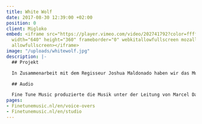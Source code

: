 ```yaml
---
title: White Wolf
date: 2017-08-30 12:39:00 +02:00
position: 0
client: Migloko
embed: <iframe src="https://player.vimeo.com/video/202741792?color=ffffff&title=0&byline=0&portrait=0"
  width="640" height="360" frameborder="0" webkitallowfullscreen mozallowfullscreen
  allowfullscreen></iframe>
image: "/uploads/whitewolf.jpg"
description: |-
  ## Projekt

  In Zusammenarbeit mit dem Regisseur Joshua Maldonado haben wir das Musikvideo "White Wolf" produziert. Der weiße und schwarze Wolf symbolisieren das Gute und Böse des Menschen. Mit dem Gedanken an diesen ewigen Zwiespalt erschufen wir die Bilder und die Musik.

  ## Audio

  Fine Tune Music produzierte die Musik unter der Leitung von Marcel Davids. In Zusammenarbeit mit der litauischen Sängerin und Songschreiberin Migloko entstanden Texte und Gesang.
pages:
- Finetunemusic.nl/en/voice-overs
- Finetunemusic.nl/en/studio
---
```


